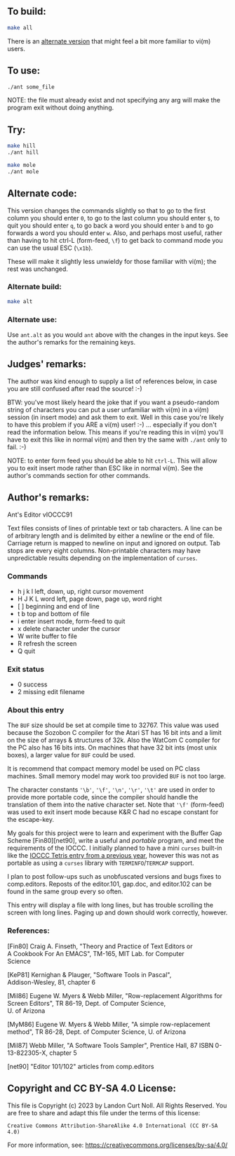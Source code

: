 ## To build:

```sh
make all
```

There is an [alternate version](#alternate-code) that might feel a bit more
familiar to vi(m) users.


## To use:

```sh
./ant some_file
```

NOTE: the file must already exist and not specifying any arg will make the
program exit without doing anything.


## Try:

```sh
make hill
./ant hill
```

```sh
make mole
./ant mole
```


## Alternate code:

This version changes the commands slightly so that to go to the first column you
should enter `0`, to go to the last column you should enter `$`, to quit you
should enter `q`, to go back a word you should enter `b` and to go forwards a
word you should enter `w`. Also, and perhaps most useful, rather than having to
hit ctrl-L (form-feed, `\f`) to get back to command mode you can use the usual
ESC (`\x1b`).

These will make it slightly less unwieldy for those familiar with vi(m); the
rest was unchanged.


### Alternate build:

```sh
make alt
```


### Alternate use:

Use `ant.alt` as you would `ant` above with the changes in the input keys. See
the author's remarks for the remaining keys.


## Judges' remarks:

The author was kind enough to supply a list of references below,
in case you are still confused after read the source!  :-)

BTW: you've most likely heard the joke that if you want a pseudo-random string
of characters you can put a user unfamiliar with vi(m) in a vi(m) session (in
insert mode) and ask them to exit. Well in this case you're likely to have this
problem if you ARE a vi(m) user! :-) ... especially if you don't read the
information below. This means if you're reading this in vi(m) you'll have to
exit this like in normal vi(m) and then try the same with `./ant` only to fail. :-)

NOTE: to enter form feed you should be able to hit `ctrl-L`. This will allow you
to exit insert mode rather than ESC like in normal vi(m). See the author's
commands section for other commands.


## Author's remarks:

Ant's Editor vIOCCC91

Text files consists of lines of printable text or tab characters.  A line can be
of arbitrary length and is delimited by either a newline or the end of file.
Carriage return is mapped to newline on input and ignored on output.  Tab stops
are every eight columns.  Non-printable characters may have unpredictable
results depending on the implementation of `curses`.


### Commands

-    h j k l	    left, down, up, right cursor movement
-    H J K L	    word left, page down, page up, word right
-    [ ]		    beginning and end of line
-    t b		    top and bottom of file
-    i		    enter insert mode, form-feed to quit
-    x		    delete character under the cursor
-    W		    write buffer to file
-    R		    refresh the screen
-    Q		    quit


### Exit status

-    0		    success
-    2		    missing edit filename


### About this entry

The `BUF` size should be set at compile time to 32767.  This value was used
because the Sozobon C compiler for the Atari ST has 16 bit ints and a limit on
the size of arrays & structures of 32k.  Also the WatCom C compiler for the PC
also has 16 bits ints.  On machines that have 32 bit ints (most unix boxes), a
larger value for `BUF` could be used.

It is recommend that compact memory model be used on PC class machines.  Small
memory model may work too provided `BUF` is not too large.

The character constants `'\b'`, `'\f'`, `'\n'`, `'\r'`, `'\t'` are used in order
to provide more portable code, since the compiler should handle the translation
of them into the native character set.  Note that `'\f'` (form-feed) was used to
exit insert mode because K&R C had no escape constant for the escape-key.

My goals for this project were to learn and experiment with the Buffer Gap
Scheme [Fin80][net90], write a useful and *portable* program, and meet the
requirements of the IOCCC.  I initially planned to have a mini `curses` built-in
like the [IOCCC Tetris entry from a previous year](/1989/tromp/README.md),
however this was not as portable as using a `curses` library with
`TERMINFO`/`TERMCAP` support.

I plan to post follow-ups such as unobfuscated versions and bugs fixes to
comp.editors.  Reposts of the editor.101, gap.doc, and editor.102 can be found
in the same group every so often.

This entry will display a file with long lines, but has trouble scrolling the
screen with long lines.  Paging up and down should work correctly, however.


### References:

[Fin80]	Craig A. Finseth, "Theory and Practice of Text Editors or\
	A Cookbook For An EMACS", TM-165, MIT Lab. for Computer\
	Science

[KeP81]	Kernighan & Plauger, "Software Tools in Pascal",\
	Addison-Wesley, 81, chapter 6

[Mil86]	Eugene W. Myers & Webb Miller, "Row-replacement Algorithms
	for Screen Editors", TR 86-19, Dept. of Computer Science,\
	U. of Arizona

[MyM86]	Eugene W. Myers & Webb Miller, "A simple row-replacement\
	method", TR 86-28, Dept. of Computer Science, U. of Arizona

[Mil87]	Webb Miller, "A Software Tools Sampler", Prentice Hall, 87
	ISBN 0-13-822305-X, chapter 5

[net90]	"Editor 101/102" articles from comp.editors


## Copyright and CC BY-SA 4.0 License:

This file is Copyright (c) 2023 by Landon Curt Noll.  All Rights Reserved.
You are free to share and adapt this file under the terms of this license:

    Creative Commons Attribution-ShareAlike 4.0 International (CC BY-SA 4.0)

For more information, see: https://creativecommons.org/licenses/by-sa/4.0/
